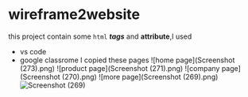 # wireframe2website
this project contain some `html` ***tags*** and **attribute**,I used
 * vs code
 * google classrome 
 I copied these pages
 ![home page](Screenshot (273).png)
 ![product page](Screenshot (271).png)
 ![company page](Screenshot (270).png)
 ![more page](Screenshot (269).png)
![Screenshot (269)](https://user-images.githubusercontent.com/109358630/222162042-7378d9a3-41c3-4880-963f-92199b061257.png)
